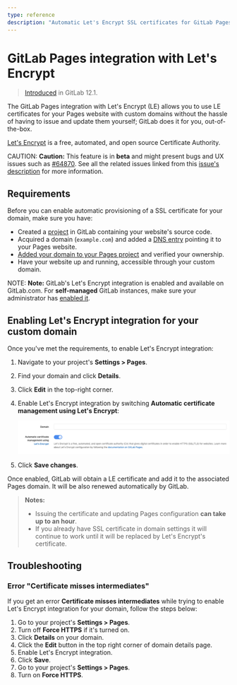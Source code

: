 ```yaml
---
type: reference
description: "Automatic Let's Encrypt SSL certificates for GitLab Pages."
---
```


# GitLab Pages integration with Let's Encrypt

> [Introduced](https://gitlab.com/gitlab-org/gitlab-ce/issues/28996) in GitLab 12.1.

The GitLab Pages integration with Let's Encrypt (LE) allows you
to use LE certificates for your Pages website with custom domains
without the hassle of having to issue and update them yourself;
GitLab does it for you, out-of-the-box.

[Let's Encrypt](https://letsencrypt.org) is a free, automated, and
open source Certificate Authority.

CAUTION: **Caution:**
This feature is in **beta** and might present bugs and UX issues
such as [#64870](https://gitlab.com/gitlab-org/gitlab-ce/issues/64870).
See all the related issues linked from this [issue's description](https://gitlab.com/gitlab-org/gitlab-ce/issues/28996)
for more information.

## Requirements

Before you can enable automatic provisioning of a SSL certificate for your domain, make sure you have:

- Created a [project](../getting_started_part_two.md) in GitLab
  containing your website's source code.
- Acquired a domain (`example.com`) and added a [DNS entry](index.md)
  pointing it to your Pages website.
- [Added your domain to your Pages project](index.md#1-add-a-custom-domain-to-pages)
  and verified your ownership.
- Have your website up and running, accessible through your custom domain.

NOTE: **Note:**
GitLab's Let's Encrypt integration is enabled and available on GitLab.com.
For **self-managed** GitLab instances, make sure your administrator has
[enabled it](../../../../administration/pages/index.md#lets-encrypt-integration).

## Enabling Let's Encrypt integration for your custom domain

Once you've met the requirements, to enable Let's Encrypt integration:

1. Navigate to your project's **Settings > Pages**.
1. Find your domain and click **Details**.
1. Click **Edit** in the top-right corner.
1. Enable Let's Encrypt integration by switching **Automatic certificate management using Let's Encrypt**:

   ![Enable Let's Encrypt](img/lets_encrypt_integration_v12_1.png)

1. Click **Save changes**.

Once enabled, GitLab will obtain a LE certificate and add it to the
associated Pages domain. It will be also renewed automatically by GitLab.

> **Notes:**
>
> - Issuing the certificate and updating Pages configuration
>   **can take up to an hour**.
> - If you already have SSL certificate in domain settings it
>   will continue to work until it will be replaced by Let's Encrypt's certificate.

## Troubleshooting

### Error "Certificate misses intermediates"

If you get an error **Certificate misses intermediates** while trying to enable Let's Encrypt integration for your domain, follow the steps below:

1. Go to your project's **Settings > Pages**.
1. Turn off **Force HTTPS** if it's turned on.
1. Click **Details** on your domain.
1. Click the **Edit** button in the top right corner of domain details page.
1. Enable Let's Encrypt integration.
1. Click **Save**.
1. Go to your project's **Settings > Pages**.
1. Turn on **Force HTTPS**.

<!-- Include any troubleshooting steps that you can foresee. If you know beforehand what issues
one might have when setting this up, or when something is changed, or on upgrading, it's
important to describe those, too. Think of things that may go wrong and include them here.
This is important to minimize requests for support, and to avoid doc comments with
questions that you know someone might ask.

Each scenario can be a third-level heading, e.g. `### Getting error message X`.
If you have none to add when creating a doc, leave this section in place
but commented out to help encourage others to add to it in the future. -->
